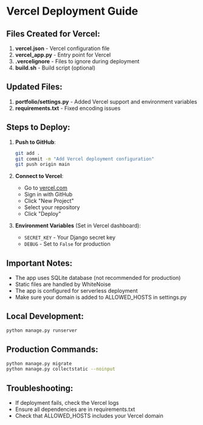 # Vercel Deployment Guide

## Files Created for Vercel:

1. **vercel.json** - Vercel configuration file
2. **vercel_app.py** - Entry point for Vercel
3. **.vercelignore** - Files to ignore during deployment
4. **build.sh** - Build script (optional)

## Updated Files:

1. **portfolio/settings.py** - Added Vercel support and environment variables
2. **requirements.txt** - Fixed encoding issues

## Steps to Deploy:

1. **Push to GitHub**: 
   ```bash
   git add .
   git commit -m "Add Vercel deployment configuration"
   git push origin main
   ```

2. **Connect to Vercel**:
   - Go to [vercel.com](https://vercel.com)
   - Sign in with GitHub
   - Click "New Project"
   - Select your repository
   - Click "Deploy"

3. **Environment Variables** (Set in Vercel dashboard):
   - `SECRET_KEY` - Your Django secret key
   - `DEBUG` - Set to `False` for production

## Important Notes:

- The app uses SQLite database (not recommended for production)
- Static files are handled by WhiteNoise
- The app is configured for serverless deployment
- Make sure your domain is added to ALLOWED_HOSTS in settings.py

## Local Development:

```bash
python manage.py runserver
```

## Production Commands:

```bash
python manage.py migrate
python manage.py collectstatic --noinput
```

## Troubleshooting:

- If deployment fails, check the Vercel logs
- Ensure all dependencies are in requirements.txt
- Check that ALLOWED_HOSTS includes your Vercel domain
